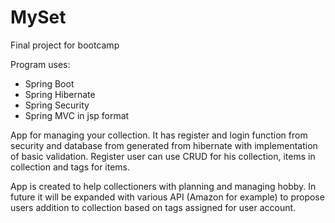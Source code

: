 # MySet

Final project for bootcamp 

Program uses: 
- Spring Boot
- Spring Hibernate
- Spring Security
- Spring MVC in jsp format

App for managing your collection. It has register and login function from security and database from generated from hibernate with implementation of basic validation.
Register user can use CRUD for his collection, items in collection and tags for items. 

App is created to help collectioners with planning and managing hobby. In future it will be expanded with various API (Amazon for example) to propose users addition to collection
based on tags assigned for user account. 
